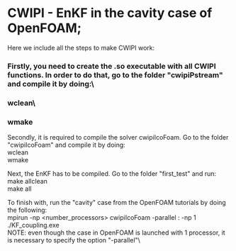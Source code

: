 # CWIPI - EnKF in the cavity case of OpenFOAM;
Here we include all the steps to make CWIPI work:

### Firstly, you need to create the .so executable with all CWIPI functions. In order to do that, go to the folder "cwipiPstream" and compile it by doing:\
### wclean\
### wmake

Secondly, it is required to compile the solver cwipiIcoFoam. Go to the folder "cwipiIcoFoam" and compile it by doing:\
wclean\
wmake

Next, the EnKF has to be compiled. Go to the folder "first_test" and run:\
make allclean\
make all

To finish with, run the "cavity" case from the OpenFOAM tutorials by doing the following:\
mpirun -np <number_processors> cwipiIcoFoam -parallel : -np 1 ./KF_coupling.exe\
NOTE: even though the case in OpenFOAM is launched with 1 processor, it is necessary to specify the option "-parallel"\
